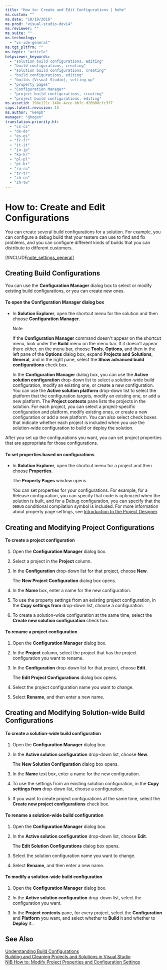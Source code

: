 ```yaml
---
title: "How to: Create and Edit Configurations | hehe"
ms.custom: ""
ms.date: "10/19/2016"
ms.prod: "visual-studio-dev14"
ms.reviewer: ""
ms.suite: ""
ms.technology: 
  - "vs-ide-general"
ms.tgt_pltfrm: ""
ms.topic: "article"
helpviewer_keywords: 
  - "solution build configurations, editing"
  - "build configurations, creating"
  - "solution build configurations, creating"
  - "build configurations, editing"
  - "builds [Visual Studio], setting up"
  - "property pages"
  - "Configuration Manager"
  - "project build configurations, creating"
  - "project build configurations, editing"
ms.assetid: 19be121c-148e-4ece-bbfc-d20b08cfc3f7
caps.latest.revision: 15
ms.author: "kempb"
manager: "ghogen"
translation.priority.ht: 
  - "cs-cz"
  - "de-de"
  - "es-es"
  - "fr-fr"
  - "it-it"
  - "ja-jp"
  - "ko-kr"
  - "pl-pl"
  - "pt-br"
  - "ru-ru"
  - "tr-tr"
  - "zh-cn"
  - "zh-tw"
---
```

# How to: Create and Edit Configurations
You can create several build configurations for a solution. For example, you can configure a debug build that your testers can use to find and fix problems, and you can configure different kinds of builds that you can distribute to different customers.  
  
 [!INCLUDE[note_settings_general](../data-tools/includes/note_settings_general_md.md)]  
  
## Creating Build Configurations  
 You can use the **Configuration Manager** dialog box to select or modify existing build configurations, or you can create new ones.  
  
#### To open the Configuration Manager dialog box  
  
-   In **Solution Explorer**, open the shortcut menu for the solution and then choose **Configuration Manager**.  
  
    > [!NOTE]
    >  If the **Configuration Manager** command doesn't appear on the shortcut menu, look under the **Build** menu on the menu bar. If it doesn't appear there either, on the menu bar, choose **Tools**, **Options**, and then in the left pane of the **Options** dialog box, expand **Projects and Solutions**, **General**, and in the right pane, select the **Show advanced build configurations** check box.  
  
     In the **Configuration Manager** dialog box, you can use the **Active solution configuration** drop-down list to select a solution-wide build configuration, modify an existing one, or create a new configuration. You can use the **Active solution platform** drop-down list to select the platform that the configuration targets, modify an existing one, or add a new platform. The **Project contexts** pane lists the projects in the solution. For each project, you can select a project-specific configuration and platform, modify existing ones, or create a new configuration or add a new platform. You can also select check boxes that indicate whether each project is included when you use the solution-wide configuration to build or deploy the solution.  
  
 After you set up the configurations you want, you can set project properties that are appropriate for those configurations.  
  
#### To set properties based on configurations  
  
-   In **Solution Explorer**, open the shortcut menu for a project and then choose **Properties**.  
  
     The  **Property Pages** window opens.  
  
     You can set properties for your configurations. For example, for a Release configuration, you can specify that code is optimized when the solution is built, and for a Debug configuration, you can specify that the `DEBUG` conditional compilation symbol is included. For more information about property page settings, see [Introduction to the Project Designer](http://msdn.microsoft.com/en-us/898dd854-c98d-430c-ba1b-a913ce3c73d7).  
  
## Creating and Modifying Project Configurations  
  
#### To create a project configuration  
  
1.  Open the **Configuration Manager** dialog box.  
  
2.  Select a project in the **Project** column.  
  
3.  In the **Configuration** drop-down list for that project, choose **New**.  
  
     The **New Project Configuration** dialog box opens.  
  
4.  In the **Name** box, enter a name for the new configuration.  
  
5.  To use the property settings from an existing project configuration,  in the **Copy settings from** drop-down list, choose a configuration.  
  
6.  To create a solution-wide configuration at the same time, select the **Create new solution configuration** check box.  
  
#### To rename a project configuration  
  
1.  Open the **Configuration Manager** dialog box.  
  
2.  In the **Project** column, select the project that has the project configuration you want to rename.  
  
3.  In the **Configuration** drop-down list for that project, choose **Edit**.  
  
     The **Edit Project Configurations** dialog box opens.  
  
4.  Select the project configuration name you want to change.  
  
5.  Select **Rename**, and then enter a new name.  
  
## Creating and Modifying Solution-wide Build Configurations  
  
#### To create a solution-wide build configuration  
  
1.  Open the **Configuration Manager** dialog box.  
  
2.  In the **Active solution configuration** drop-down list, choose **New**.  
  
     The **New Solution Configuration** dialog box opens.  
  
3.  In the **Name** text box, enter a name for the new configuration.  
  
4.  To use the settings from an existing solution configuration, in the **Copy settings from** drop-down list, choose a configuration.  
  
5.  If you want to create project configurations at the same time, select the **Create new project configurations** check box.  
  
#### To rename a solution-wide build configuration  
  
1.  Open the **Configuration Manager** dialog box.  
  
2.  In the **Active solution configuration** drop-down list, choose **Edit**.  
  
     The **Edit Solution Configurations** dialog box opens.  
  
3.  Select the solution configuration name you want to change.  
  
4.  Select **Rename**, and then enter a new name.  
  
#### To modify a solution-wide build configuration  
  
1.  Open the **Configuration Manager** dialog box.  
  
2.  In the **Active solution configuration** drop-down list, select the configuration you want.  
  
3.  In the **Project contexts** pane, for every project, select the **Configuration** and **Platform** you want, and select whether to **Build** it and whether to **Deploy** it..  
  
## See Also  
 [Understanding Build Configurations](../ide/understanding-build-configurations.md)   
 [Building and Cleaning Projects and Solutions in Visual Studio](../ide/building-and-cleaning-projects-and-solutions-in-visual-studio.md)   
 [NIB How to: Modify Project Properties and Configuration Settings](http://msdn.microsoft.com/en-us/e7184bc5-2f2b-4b4f-aa9a-3ecfcbc48b67)